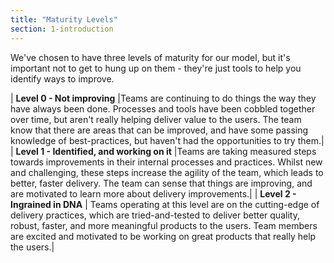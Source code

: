 ```yaml
---
title: "Maturity Levels"
section: 1-introduction
---
```


We've chosen to have three levels of maturity for our model, but it's important not to get to hung up on them - they're just tools to help you identify ways to improve.


| **Level 0 - Not improving** |Teams are continuing to do things the way they have always been done.  Processes and tools have been cobbled together over time, but aren't really helping deliver value to the users. The team know that there are areas that can be improved, and have some passing knowledge of best-practices, but haven't had the opportunities to try them.|
| **Level 1 - Identified, and working on it** |Teams are taking measured steps towards improvements in their internal processes and practices. Whilst new and challenging, these steps increase the agility of the team, which leads to better, faster delivery. The team can sense that things are improving, and are motivated to learn more about delivery improvements.|
| **Level 2 - Ingrained in DNA** | Teams operating at this level are on the cutting-edge of delivery practices, which are tried-and-tested to deliver better quality, robust, faster, and more meaningful products to the users. Team members are excited and motivated to be working on great products that really help the users.|
